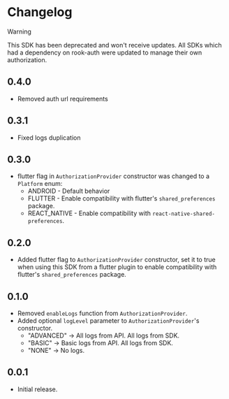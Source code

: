 # Changelog

> [!WARNING]  
> This SDK has been deprecated and won't receive updates. All SDKs which had a dependency on rook-auth were
> updated to manage their own authorization.

## 0.4.0

* Removed auth url requirements

## 0.3.1

* Fixed logs duplication

## 0.3.0

* flutter flag in `AuthorizationProvider` constructor was changed to a `Platform` enum:
    * ANDROID - Default behavior
    * FLUTTER - Enable compatibility with flutter's `shared_preferences` package.
    * REACT_NATIVE - Enable compatibility with `react-native-shared-preferences`.

## 0.2.0

* Added flutter flag to `AuthorizationProvider` constructor, set it to true when using this SDK from
  a flutter plugin to enable compatibility with flutter's `shared_preferences` package.

## 0.1.0

* Removed `enableLogs` function from `AuthorizationProvider`.
* Added optional `logLevel` parameter to `AuthorizationProvider`'s constructor.
    * "ADVANCED" -> All logs from API. All logs from SDK.
    * "BASIC" -> Basic logs from API. All logs from SDK.
    * "NONE" -> No logs.

## 0.0.1

* Initial release.
